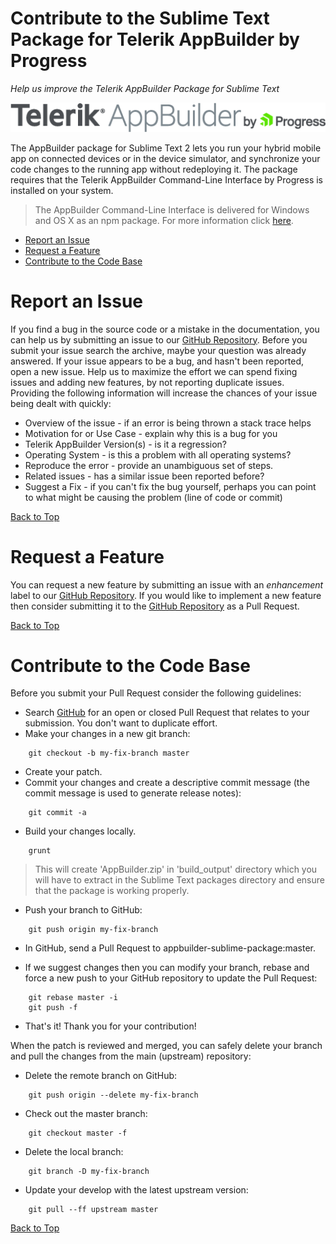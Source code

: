 Contribute to the Sublime Text Package for Telerik AppBuilder by Progress
===

*Help us improve the Telerik AppBuilder Package for Sublime Text*

[![Telerik AppBuilder](https://raw.githubusercontent.com/Icenium/appbuilder-sublime-package/master/ab-logo.png "Telerik AppBuilder")](http://www.telerik.com/appbuilder "The Telerik AppBuilder by Progress web site")

The AppBuilder package for Sublime Text 2 lets you run your hybrid mobile app on connected devices or in the device simulator, and synchronize your code changes to the running app without redeploying it. The package requires that the Telerik AppBuilder Command-Line Interface by Progress is installed on your system.

> The AppBuilder Command-Line Interface is delivered for Windows and OS X as an npm package. For more information click <a href="https://www.npmjs.org/package/appbuilder" target="_blank">here</a>.

* [Report an Issue](#report-an-issue "Learn how to report a bug")
* [Request a Feature](#request-a-feature "Learn how to submit a feature or improvement request")
* [Contribute to the Code Base](#contribute-to-the-code-base "Learn how to submit your own improvements to the code")

Report an Issue
===
If you find a bug in the source code or a mistake in the documentation, you can help us by submitting an issue to our <a href="https://github.com/Icenium/appbuilder-sublime-package">GitHub Repository</a>.
Before you submit your issue search the archive, maybe your question was already answered.
If your issue appears to be a bug, and hasn't been reported, open a new issue. Help us to maximize the effort we can spend fixing issues and adding new features, by not reporting duplicate issues. Providing the following information will increase the chances of your issue being dealt with quickly:

* Overview of the issue - if an error is being thrown a stack trace helps
* Motivation for or Use Case - explain why this is a bug for you
* Telerik AppBuilder Version(s) - is it a regression?
* Operating System - is this a problem with all operating systems?
* Reproduce the error - provide an unambiguous set of steps.
* Related issues - has a similar issue been reported before?
* Suggest a Fix - if you can't fix the bug yourself, perhaps you can point to what might be causing the problem (line of code or commit)

[Back to Top][1]

Request a Feature
===
You can request a new feature by submitting an issue with an *enhancement* label to our <a href="https://github.com/Icenium/appbuilder-sublime-package">GitHub Repository</a>.
If you would like to implement a new feature then consider submitting it to the <a href="https://github.com/Icenium/appbuilder-sublime-package">GitHub Repository</a> as a Pull Request.

[Back to Top][1]

Contribute to the Code Base
===
Before you submit your Pull Request consider the following guidelines:

* Search <a href="https://github.com/Icenium/appbuilder-sublime-package/pulls">GitHub</a> for an open or closed Pull Request that relates to your submission. You don't want to duplicate effort.
* Make your changes in a new git branch:
```
    git checkout -b my-fix-branch master
```
* Create your patch.
* Commit your changes and create a descriptive commit message (the commit message is used to generate release notes):
```
    git commit -a
```
* Build your changes locally.
```
    grunt
```
> This will create 'AppBuilder.zip' in 'build_output' directory which you will have to extract in the Sublime Text packages directory and ensure that the package is working properly.

* Push your branch to GitHub:
```
    git push origin my-fix-branch
```
* In GitHub, send a Pull Request to appbuilder-sublime-package:master.

* If we suggest changes then you can modify your branch, rebase and force a new push to your GitHub repository to update the Pull Request:
```
    git rebase master -i
    git push -f
```
* That's it! Thank you for your contribution!

When the patch is reviewed and merged, you can safely delete your branch and pull the changes from the main (upstream) repository:

* Delete the remote branch on GitHub:
```
    git push origin --delete my-fix-branch
```
* Check out the master branch:
```
    git checkout master -f
```
* Delete the local branch:
```
    git branch -D my-fix-branch
```
* Update your develop with the latest upstream version:
```
    git pull --ff upstream master
```

[Back to Top][1]

[1]: #contribute-to-the-telerik-appbuilder-package-for-sublime-text